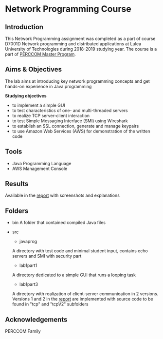 # Network Programming Course

## Introduction
This Network Programming assignment was completed as a part of course D7001D Network programming and distributed applications at Lulea University of Technologies during 2018-2019 studying year.
The course is a part of [PERCCOM Master Program](http://perccom.univ-lorraine.fr/).

## Aims & Objectives
The lab aims at introducing key network programming concepts and get hands-on experience in Java programming 

**Studying objectives**
- to implement a simple GUI
- to test characteristics of one- and multi-threaded servers
- to realize TCP server-client interaction 
- to test Simple Messaging Interface (SMI) using Wireshark
- to establish an SSL connection, generate and manage keypairs
- to use Amazon Web Services (AWS) for demonstration of the written code

## Tools
- Java Programming Language
- AWS Management Console

## Results
Available in the [report](https://github.com/Anastasiia-Grishina/Network_Programming-TCP_Servers/blob/master/Report%20Lab%202.pdf) with screenshots and explanations


## Folders
- bin
A folder that contained compiled Java files
- src
  - javaprog
  
  A directory with test code and minimal student input, contains echo servers and SMI with security part
  - lab1part1 
  
  A directory dedicated to a simple GUI that runs a looping task
  - lab1part3
  
  A directory with realization of client-server communication in 2 versions. Versions 1 and 2 in the [report](https://github.com/Anastasiia-Grishina/Network_Programming-TCP_Servers/blob/master/Report%20Lab%202.pdf) are implemented with source code to be found in "tcp" and "tcpV2" subfolders 
  
## Acknowledgements
PERCCOM Family
